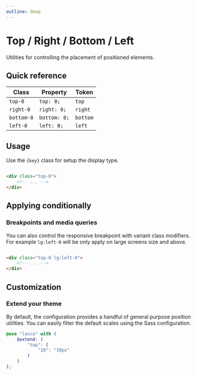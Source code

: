 ```yaml
---
outline: deep
---
```


# Top / Right / Bottom / Left

Utilities for controlling the placement of positioned elements.

## Quick reference

| Class      | Property     | Token    |
|------------|--------------|----------|
| `top-0`    | `top: 0;`    | `top`    |
| `right-0`  | `right: 0;`  | `right`  |
| `bottom-0` | `bottom: 0;` | `bottom` |
| `left-0`   | `left: 0;`   | `left`   |

## Usage

Use the `{key}` class for setup the display type.

```html

<div class="top-0">
    <!-- ... -->
</div>
```

## Applying conditionally

### Breakpoints and media queries

You can also control the responsive breakpoint with variant class modifiers. For example `lg:left-0` will be only
apply on large screens size and above.

```html

<div class="top-0 lg:left-0">
    <!-- ... -->
</div>
```

## Customization

### Extend your theme

By default, the configuration provides a handful of general purpose position utilities. You can easily filter the
default scales using the Sass configuration.

```scss
@use "lasco" with (
    $extend: (
        "top": (
            "10": "10px"
        )
    )
);
```
